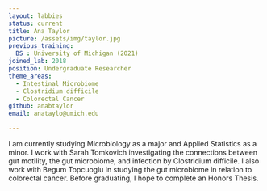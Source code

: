 ```yaml
---
layout: labbies
status: current
title: Ana Taylor
picture: /assets/img/taylor.jpg
previous_training:
  BS : University of Michigan (2021)
joined_lab: 2018
position: Undergraduate Researcher
theme_areas:
  - Intestinal Microbiome
  - Clostridium difficile
  - Colorectal Cancer
github: anabtaylor
email: anataylo@umich.edu

---
```


I am currently studying Microbiology as a major and Applied Statistics as a minor. I work with Sarah Tomkovich investigating the connections between gut motility, the gut microbiome, and infection by Clostridium difficile. I also work with Begum Topcuoglu in studying the gut microbiome in relation to colorectal cancer. Before graduating, I hope to complete an Honors Thesis.
